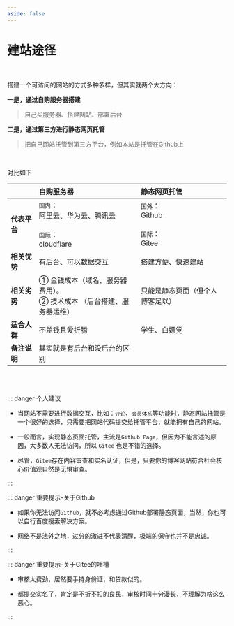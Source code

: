 ```yaml
---
aside: false
---
```

# 建站途径

<br/>

搭建一个可访问的网站的方式多种多样，但其实就两个大方向：

**一是，通过自购服务器搭建**

> 自己买服务器、搭建网站、部署后台

**二是，通过第三方进行静态网页托管**

> 把自己网站托管到第三方平台，例如本站是托管在Github上

<br/>

<Badge type='info'>对比如下</Badge>

||自购服务器|静态网页托管|
|---|:---|:---|
|**代表平台**|`国内`：<br/> 阿里云、华为云、腾讯云 <br/> <br/> `国际`： <br/> cloudflare|`国外`：<br/> Github <br/>  <br/>`国际`： <br/> Gitee|
|**相关优势**|有后台、可以数据交互|搭建方便、快速建站|
|**相关劣势**|① 金钱成本（域名、服务器费用）。<br/> ② 技术成本 （后台搭建、服务器运维）|只能是静态页面（但个人博客足以）|
|**适合人群**|不差钱且爱折腾| 学生、白嫖党|
|**备注说明**|其实就是有后台和没后台的区别|

<br/>

<br/>

::: danger <Badge type='warning'>个人建议</Badge>

- 当网站不需要进行数据交互，比如：`评论`、`会员体系`等功能时，静态网站托管是一个很好的选择，只需要把网站代码提交给托管平台，就能拥有自己的网站。  

- 一般而言，实现静态页面托管，主流是`Github Page`，但因为不能言述的原因，大多数人无法访问，所以 `Gitee` 也是不错的选择。 

- 尽管，`Gitee`存在内容审查和实名认证，但是，只要你的博客网站符合社会核心价值观自然是无惧审查。  

:::


::: danger <Badge type='danger'>重要提示-关于Github</Badge>

- 如果你无法访问`Github`，就不必考虑通过Github部署静态页面，当然，你也可以自行百度搜索解决方案。

- 网络不是法外之地，过分的激进不代表清醒，极端的保守也并不是忠诚。

:::


::: danger <Badge type='danger'>重要提示-关于Gitee的吐槽</Badge>

- 审核太费劲，居然要手持身份证，和贷款似的。  

- 都提交实名了，肯定是不折不扣的良民，审核时间十分漫长，不理解为啥这么恶心。  

:::









